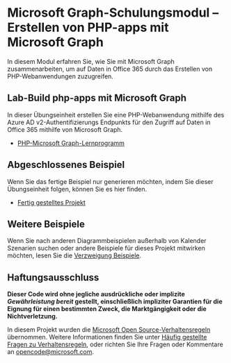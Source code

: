 # <a name="microsoft-graph-training-module---build-php-apps-with-microsoft-graph"></a>Microsoft Graph-Schulungsmodul – Erstellen von PHP-apps mit Microsoft Graph

In diesem Modul erfahren Sie, wie Sie mit Microsoft Graph zusammenarbeiten, um auf Daten in Office 365 durch das Erstellen von PHP-Webanwendungen zuzugreifen.

## <a name="lab---build-php-apps-with-microsoft-graph"></a>Lab-Build php-apps mit Microsoft Graph

In dieser Übungseinheit erstellen Sie eine PHP-Webanwendung mithilfe des Azure AD v2-Authentifizierungs Endpunkts für den Zugriff auf Daten in Office 365 mithilfe von Microsoft Graph.

- [PHP-Microsoft Graph-Lernprogramm](https://docs.microsoft.com/graph/training/php-tutorial)

## <a name="completed-sample"></a>Abgeschlossenes Beispiel

Wenn Sie das fertige Beispiel nur generieren möchten, indem Sie dieser Übungseinheit folgen, können Sie es hier finden.

- [Fertig gestelltes Projekt](demo)

## <a name="more-samples"></a>Weitere Beispiele

Wenn Sie nach anderen Diagrammbeispielen außerhalb von Kalender Szenarien suchen oder andere Beispiele für dieses Projekt mitwirken möchten, lesen Sie die [Verzweigung Beispiele](https://github.com/microsoftgraph/msgraph-training-phpapp/tree/samples).

## <a name="disclaimer"></a>Haftungsausschluss

**Dieser Code wird ohne jegliche ausdrückliche oder implizite *Gewährleistung bereit* gestellt, einschließlich impliziter Garantien für die Eignung für einen bestimmten Zweck, die Marktgängigkeit oder die Nichtverletzung.**

In diesem Projekt wurden die [Microsoft Open Source-Verhaltensregeln](https://opensource.microsoft.com/codeofconduct/) übernommen. Weitere Informationen finden Sie unter [Häufig gestellte Fragen zu Verhaltensregeln](https://opensource.microsoft.com/codeofconduct/faq/), oder richten Sie Ihre Fragen oder Kommentare an [opencode@microsoft.com](mailto:opencode@microsoft.com).
